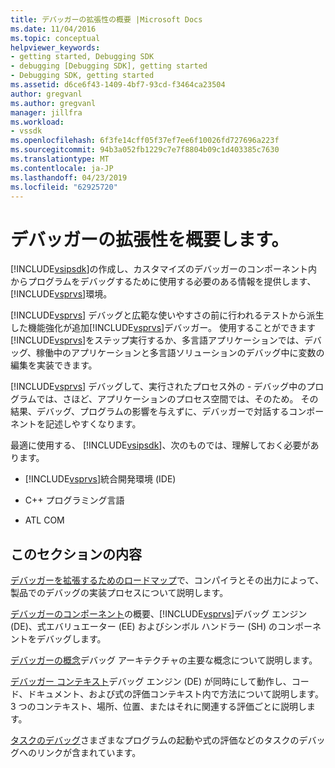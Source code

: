 ```yaml
---
title: デバッガーの拡張性の概要 |Microsoft Docs
ms.date: 11/04/2016
ms.topic: conceptual
helpviewer_keywords:
- getting started, Debugging SDK
- debugging [Debugging SDK], getting started
- Debugging SDK, getting started
ms.assetid: d6ce6f43-1409-4bf7-93cd-f3464ca23504
author: gregvanl
ms.author: gregvanl
manager: jillfra
ms.workload:
- vssdk
ms.openlocfilehash: 6f3fe14cff05f37ef7ee6f10026fd727696a223f
ms.sourcegitcommit: 94b3a052fb1229c7e7f8804b09c1d403385c7630
ms.translationtype: MT
ms.contentlocale: ja-JP
ms.lasthandoff: 04/23/2019
ms.locfileid: "62925720"
---
```

# <a name="get-started-with-debugger-extensibility"></a>デバッガーの拡張性を概要します。
[!INCLUDE[vsipsdk](../../extensibility/includes/vsipsdk_md.md)]の作成し、カスタマイズのデバッガーのコンポーネント内からプログラムをデバッグするために使用する必要のある情報を提供します、[!INCLUDE[vsprvs](../../code-quality/includes/vsprvs_md.md)]環境。

 [!INCLUDE[vsprvs](../../code-quality/includes/vsprvs_md.md)] デバッグと広範な使いやすさの前に行われるテストから派生した機能強化が追加[!INCLUDE[vsprvs](../../code-quality/includes/vsprvs_md.md)]デバッガー。 使用することができます[!INCLUDE[vsprvs](../../code-quality/includes/vsprvs_md.md)]をステップ実行するか、多言語アプリケーションでは、デバッグ、稼働中のアプリケーションと多言語ソリューションのデバッグ中に変数の編集を実装できます。

 [!INCLUDE[vsprvs](../../code-quality/includes/vsprvs_md.md)] デバッグして、実行されたプロセス外の - デバッグ中のプログラムでは、さほど、アプリケーションのプロセス空間では、そのため。 その結果、デバッグ、プログラムの影響を与えずに、デバッガーで対話するコンポーネントを記述しやすくなります。

 最適に使用する、 [!INCLUDE[vsipsdk](../../extensibility/includes/vsipsdk_md.md)]、次のものでは、理解しておく必要があります。

- [!INCLUDE[vsprvs](../../code-quality/includes/vsprvs_md.md)]統合開発環境 (IDE)

- C++ プログラミング言語

- ATL COM

## <a name="in-this-section"></a>このセクションの内容
 [デバッガーを拡張するためのロードマップ](../../extensibility/debugger/roadmap-for-extending-the-debugger.md)で、コンパイラとその出力によって、製品でのデバッグの実装プロセスについて説明します。

 [デバッガーのコンポーネント](../../extensibility/debugger/debugger-components.md)の概要、[!INCLUDE[vsprvs](../../code-quality/includes/vsprvs_md.md)]デバッグ エンジン (DE)、式エバリュエーター (EE) およびシンボル ハンドラー (SH) のコンポーネントをデバッグします。

 [デバッガーの概念](../../extensibility/debugger/debugger-concepts.md)デバッグ アーキテクチャの主要な概念について説明します。

 [デバッガー コンテキスト](../../extensibility/debugger/debugger-contexts.md)デバッグ エンジン (DE) が同時にして動作し、コード、ドキュメント、および式の評価コンテキスト内で方法について説明します。 3 つのコンテキスト、場所、位置、またはそれに関連する評価ごとに説明します。

 [タスクのデバッグ](../../extensibility/debugger/debugging-tasks.md)さまざまなプログラムの起動や式の評価などのタスクのデバッグへのリンクが含まれています。